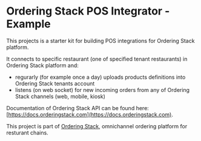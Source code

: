 # Ordering Stack POS Integrator - Example

This projects is a starter kit for building POS integrations for Ordering Stack platform.

It connects to specific restaurant (one of specified tenant restaurants) in Ordering Stack platform and:
* regurarly (for example once a day) uploads products definitions into Ordering Stack tenants account
* listens (on web socket) for new incoming orders from any of Ordering Stack channels (web, mobile, kiosk)

Documentation of Ordering Stack API can be found here: [https://docs.orderingstack.com](https://docs.orderingstack.com).


This project is part of [Ordering Stack](http://orderingstack.com), omnichannel ordering platform for resturant chains.
